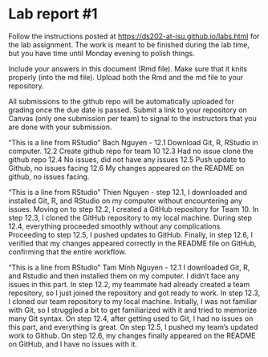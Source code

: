 
<!-- README.md is generated from README.Rmd. Please edit the README.Rmd file -->

# Lab report \#1

Follow the instructions posted at
<https://ds202-at-isu.github.io/labs.html> for the lab assignment. The
work is meant to be finished during the lab time, but you have time
until Monday evening to polish things.

Include your answers in this document (Rmd file). Make sure that it
knits properly (into the md file). Upload both the Rmd and the md file
to your repository.

All submissions to the github repo will be automatically uploaded for
grading once the due date is passed. Submit a link to your repository on
Canvas (only one submission per team) to signal to the instructors that
you are done with your submission.

“This is a line from RStudio” Bach Nguyen - 12.1 Download Git, R,
RStudio in computer. 12.2 Create github repo for team 10 12.3 Had no
issue clone the github repo 12.4 No issues, did not have any issues 12.5
Push update to Github, no issues facing 12.6 My changes appeared on the
README on github, no issues facing.

“This is a line from RStudio” Thien Nguyen - step 12.1, I downloaded and
installed Git, R, and RStudio on my computer without encountering any
issues. Moving on to step 12.2, I created a GitHub repository for Team
10. In step 12.3, I cloned the GitHub repository to my local machine.
During step 12.4, everything proceeded smoothly without any
complications. Proceeding to step 12.5, I pushed updates to GitHub.
Finally, in step 12.6, I verified that my changes appeared correctly in
the README file on GitHub, confirming that the entire workflow.

“This is a line from RStudio” Tam Minh Nguyen - 12.1 I downloaded Git,
R, and Rstudio and then installed them on my computer. I didn’t face any
issues in this part. In step 12.2, my teammate had already created a
team repository, so I just joined the repository and got ready to work.
In step 12.3, I cloned our team repository to my local machine.
Initially, I was not familiar with Git, so I struggled a bit to get
familiarized with it and tried to memorize many Git syntax. On step
12.4, after getting used to Git, I had no issues on this part, and
everything is great. On step 12.5, I pushed my team’s updated work to
Github. On step 12.6, my changes finally appeared on the README on
GitHub, and I have no issues with it.

